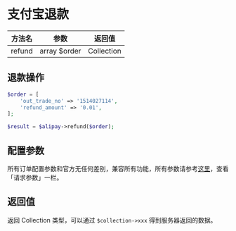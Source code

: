 # 支付宝退款

|  方法名   |      参数      |    返回值     |
|:------:|:------------:|:----------:|
| refund | array $order | Collection |

## 退款操作

```php
$order = [
    'out_trade_no' => '1514027114',
    'refund_amount' => '0.01',
];

$result = $alipay->refund($order);
```


## 配置参数

所有订单配置参数和官方无任何差别，兼容所有功能，所有参数请参考[这里](https://docs.open.alipay.com/api_1/alipay.trade.refund)，查看「请求参数」一栏。


## 返回值

返回 Collection 类型，可以通过 `$collection->xxx` 得到服务器返回的数据。
